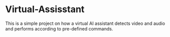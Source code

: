 # Virtual-Assisstant

This is a simple project on how a virtual AI assistant detects video and audio and performs according to pre-defined commands.
